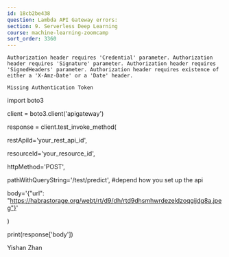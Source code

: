 ```yaml
---
id: 18cb2be438
question: Lambda API Gateway errors:
section: 9. Serverless Deep Learning
course: machine-learning-zoomcamp
sort_order: 3360
---
```


`Authorization header requires 'Credential' parameter. Authorization header requires 'Signature' parameter. Authorization header requires 'SignedHeaders' parameter. Authorization header requires existence of either a 'X-Amz-Date' or a 'Date' header.`

`Missing Authentication Token`

import boto3

client = boto3.client('apigateway')

response = client.test_invoke_method(

restApiId='your_rest_api_id',

resourceId='your_resource_id',

httpMethod='POST',

pathWithQueryString='/test/predict', #depend how you set up the api

body='{"url": "https://habrastorage.org/webt/rt/d9/dh/rtd9dhsmhwrdezeldzoqgijdg8a.jpeg"}'

)

print(response['body'])

Yishan Zhan

